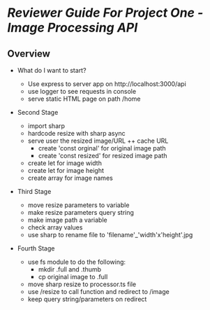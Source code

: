 # _Reviewer Guide For Project One - Image Processing API_

## Overview
* What do I want to start?
    * Use express to server app on http://localhost:3000/api
    * use logger to see requests in console
    * serve static HTML page on path /home

* Second Stage
    * import sharp
    * hardcode resize with sharp async
    * serve user the resized image/URL ++ cache URL
        * create 'const orginal' for original image path
        * create 'const resized' for resized image path
    * create let for image width
    * create let for image height
    * create array for image names 

* Third Stage
    * move resize parameters to variable
    * make resize parameters query string
    * make image path a variable
    * check array values
    * use sharp to rename file to 'filename'_'width'x'height'.jpg

* Fourth Stage
    * use fs module to do the following:
        * mkdir .full and .thumb
        * cp original image to .full
    * move sharp resize to processor.ts file
    * use /resize to call function and redirect to /image
    * keep query string/parameters on redirect
